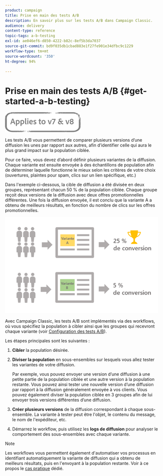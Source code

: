 ```yaml
---
product: campaign
title: Prise en main des tests A/B
description: En savoir plus sur les tests A/B dans Campaign Classic.
audience: delivery
content-type: reference
topic-tags: a-b-testing
exl-id: ae046ef6-d850-4222-b82c-8ef5b3da7037
source-git-commit: bd9f035db1cbad883e1f27fe901e34dfbc9c1229
workflow-type: tm+mt
source-wordcount: '350'
ht-degree: 94%

---
```


# Prise en main des tests A/B {#get-started-a-b-testing}

![](../../assets/common.svg)

Les tests A/B vous permettent de comparer plusieurs versions d’une diffusion les unes par rapport aux autres, afin d’identifier celle qui aura le plus grand impact sur la population ciblée.

Pour ce faire, vous devez d’abord définir plusieurs variantes de la diffusion. Chaque variante est ensuite envoyée à des échantillons de population afin de déterminer laquelle fonctionne le mieux selon les critères de votre choix (ouvertures, plaintes pour spam, clics sur un lien spécifique, etc.)

Dans l&#39;exemple ci-dessous, la cible de diffusion a été divisée en deux groupes, représentant chacun 50 % de la population ciblée. Chaque groupe reçoit deux versions de la diffusion avec deux offres promotionnelles différentes. Une fois la diffusion envoyée, il est conclu que la variante A a obtenu de meilleurs résultats, en fonction du nombre de clics sur les offres promotionnelles.

![](assets/a-b-testing-schema.png)

Avec Campaign Classic, les tests A/B sont implémentés via des workflows, où vous spécifiez la population à cibler ainsi que les groupes qui recevront chaque variante (voir [Configuration des tests A/B](configuring-a-b-testing.md)).

Les étapes principales sont les suivantes :

1. **Cibler** la population désirée.
1. **Diviser la population** en sous-ensembles sur lesquels vous allez tester les variantes de votre diffusion.

   Par exemple, vous pouvez envoyer une version d’une diffusion à une petite partie de la population ciblée et une autre version à la population restante. Vous pouvez ainsi tester une nouvelle version d’une diffusion par rapport à la diffusion généralement envoyée à vos clients. Vous pouvez également diviser la population ciblée en 3 groupes afin de lui envoyer trois versions différentes d’une diffusion.

1. **Créer plusieurs versions** de la diffusion correspondant à chaque sous-ensemble. La variante à tester peut être l&#39;objet, le contenu du message, le nom de l&#39;expéditeur, etc.
1. Démarrez le workflow, puis utilisez les **logs de diffusion** pour analyser le comportement des sous-ensembles avec chaque variante.

>[!NOTE]
>
>Les workflows vous permettent également d&#39;automatiser vos processus en identifiant automatiquement la variante de diffusion qui a obtenu de meilleurs résultats, puis en l&#39;envoyant à la population restante. Voir à ce propos le [cas pratique](a-b-testing-use-case.md) dédié.
